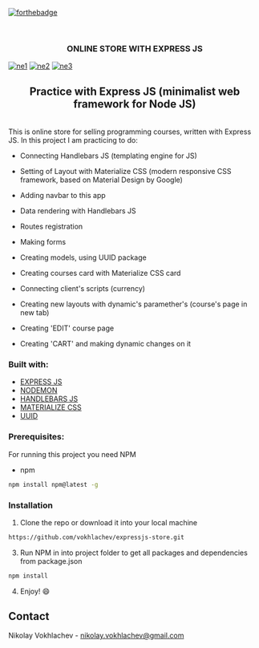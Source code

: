 [![forthebadge](https://forthebadge.com/images/badges/uses-js.svg)](https://en.wikipedia.org/wiki/JavaScript)

<br />
<p align="center">

  <h3 align="center"> ONLINE STORE WITH EXPRESS JS </h3>
  
  <a href="https://ibb.co/zbCgxFQ"><img src="https://i.ibb.co/d6XvMtj/ne1.png" alt="ne1" border="0" /></a>
  <a href="https://ibb.co/Nn3XmjZ"><img src="https://i.ibb.co/84BJd56/ne2.png" alt="ne2" border="0" /></a>
  <a href="https://ibb.co/jDVZVYT"><img src="https://i.ibb.co/yqhBhCX/ne3.png" alt="ne3" border="0" /></a>
<br />
 </p>

<h2 align="center">Practice with Express JS (minimalist web framework for Node JS) </h2>
<br />
This is online store for selling programming courses, written with Express JS. In this project I am practicing to do:

* Connecting Handlebars JS (templating engine for JS)

* Setting of Layout with Materialize CSS (modern responsive CSS framework, based on Material Design by Google)

* Adding navbar to this app

* Data rendering with Handlebars JS

* Routes registration 

* Making forms

* Creating models, using UUID package

* Creating courses card with Materialize CSS card

* Connecting client's scripts (currency)

* Creating new layouts with dynamic's paramether's (course's page in new tab)

* Creating 'EDIT' course page

* Creating 'CART' and making dynamic changes on it

### Built with:
* [EXPRESS JS](http://expressjs.com/)
* [NODEMON](https://www.npmjs.com/package/nodemon)
* [HANDLEBARS JS](https://handlebarsjs.com/)
* [MATERIALIZE CSS](https://materializecss.com/)
* [UUID](https://www.npmjs.com/package/uuid)

### Prerequisites:

For running this project you need NPM

* npm
```sh
npm install npm@latest -g
```

### Installation

1. Clone the repo or download it into your local machine
```sh
https://github.com/vokhlachev/expressjs-store.git
```
3. Run NPM in into project folder to get all packages and dependencies from package.json
```sh
npm install 
```
4. Enjoy! :smile:

## Contact

Nikolay Vokhlachev - nikolay.vokhlachev@gmail.com



